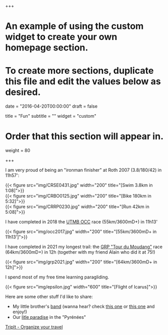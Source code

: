 +++
# An example of using the custom widget to create your own homepage section.
# To create more sections, duplicate this file and edit the values below as desired.

date = "2016-04-20T00:00:00"
draft = false

title = "Fun"
subtitle = ""
widget = "custom"

# Order that this section will appear in.
weight = 80

+++

I am very proud of being an "ironman finisher" at Roth 2007 (3.8/180/42) in 11h57':

<div class="row">

<div class="col-sm-4">
	{{< figure src="img/CRSE0431.jpg" width="200" title="[Swim 3.8km in 1:08]">}}
</div>
<div class="col-sm-4">
	{{< figure src="img/CRBO0125.jpg" width="200" title="[Bike 180km in 5:32]">}}
</div>
<div class="col-sm-4">
	{{< figure src="img/CRRP0230.jpg" width="200" title="[Run   42km in 5:08]">}}
</div>
</div>

I have completed in 2018 the <a href="https://utmbmontblanc.com/en/page/217/217.html">UTMB OCC</a> race (55km/3600mD+) in 11h13'

{{< figure src="img/occ2017.jpg" width="200" title="[55km/3600mD+ in 11h13']">}}

I have completed in 2021 my longest trail: the <a href="https://www.grandraidpyrenees.com/">GRP "Tour du Moudang"</a> race (64km/3600mD+) in 12h (together with my friend Alain who did it at 75!)

{{< figure src="img/grp2021.jpg" width="200" title="[64km/3600mD+ in 12h]">}}

I spend most of my free time learning paragliding.

{{< figure src="img/epsilon.jpg" width="600" title="[Flight of Icarus]">}}

Here are some other stuff I'd like to share:
	<ul>
	<li>My little brother's <a href="https://www.facebook.com/AtomikBandIii/">band</a>
	(wanna hear? check <a href="https://www.youtube.com/watch?v=ixWsJPMrobU" target=”_blank”>this one</a> or <a href="https://youtu.be/A-UgLgFOxyg" target=”_blank”>this one</a>
	and enjoy!)</li>
	<li>Our <a href="https://bit.ly/jjj-ignaux">litle paradise</a>
	in the "Pyr&eacute;n&eacute;es"</li>
	<!-- Le gite de Claude n'est plus accessible -->
	<!-- <li>A good friend's <a href="https://chezpoulin.pagesperso-orange.fr/">litle paradise</a>
	in the "Pyr&eacute;n&eacute;es"</li> -->
	</ul>
</div>
<div id="tripit-badge">
	<script type="text/javascript" src="https://www.tripit.com/account/badge/id/27372880095B1739F6176209AF4412B4/div_id/tripit-badge/badge.js"></script>
	<noscript><a href="/">TripIt - Organize your travel</a>
	</noscript>
</div>
